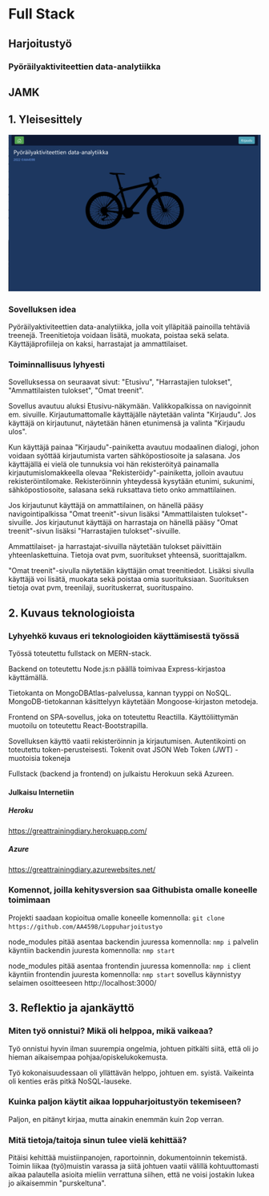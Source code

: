 # Full Stack

## Harjoitustyö
### Pyöräilyaktiviteettien data-analytiikka

## JAMK

## 1. Yleisesittely

![Sovelluksen etusivu](./etusivu.png?raw=true)

### Sovelluksen idea

Pyöräilyaktiviteettien data-analytiikka, jolla voit ylläpitää painoilla tehtäviä treenejä. Treenitietoja voidaan lisätä, muokata, poistaa sekä selata.  
Käyttäjäprofiileja on kaksi, harrastajat ja ammattilaiset.

### Toiminnallisuus lyhyesti

Sovelluksessa on seuraavat sivut: "Etusivu", "Harrastajien tulokset", "Ammattilaisten tulokset", "Omat treenit".

Sovellus avautuu aluksi Etusivu-näkymään. Valikkopalkissa on navigoinnit em. sivuille. Kirjautumattomalle käyttäjälle näytetään valinta "Kirjaudu". Jos käyttäjä on kirjautunut, näytetään hänen etunimensä ja valinta "Kirjaudu ulos".

Kun käyttäjä painaa "Kirjaudu"-painiketta avautuu modaalinen dialogi, johon voidaan syöttää kirjautumista varten sähköpostiosoite ja salasana. Jos käyttäjällä ei vielä ole tunnuksia voi hän rekisteröityä painamalla kirjautumislomakkeella olevaa "Rekisteröidy"-painiketta, jolloin avautuu rekisteröintilomake. Rekisteröinnin yhteydessä kysytään etunimi, sukunimi, sähköpostiosoite, salasana sekä ruksattava tieto onko ammattilainen.

Jos kirjautunut käyttäjä on ammattilainen, on hänellä pääsy navigointipalkissa "Omat treenit"-sivun lisäksi "Ammattilaisten tulokset"-sivuille. Jos kirjautunut käyttäjä on harrastaja on hänellä pääsy "Omat treenit"-sivun lisäksi "Harrastajien tulokset"-sivuille.

Ammattilaiset- ja harrastajat-sivuilla näytetään tulokset päivittäin yhteenlaskettuina. Tietoja ovat pvm, suoritukset yhteensä, suorittajalkm.

"Omat treenit"-sivulla näytetään käyttäjän omat treenitiedot. Lisäksi sivulla käyttäjä voi lisätä, muokata sekä poistaa omia suorituksiaan. Suorituksen tietoja ovat pvm, treenilaji, suorituskerrat, suorituspaino.

## 2. Kuvaus teknologioista

### Lyhyehkö kuvaus eri teknologioiden käyttämisestä työssä

Työssä toteutettu fullstack on MERN-stack.

Backend on toteutettu Node.js:n päällä toimivaa Express-kirjastoa käyttämällä.

Tietokanta on MongoDBAtlas-palvelussa, kannan tyyppi on NoSQL.
MongoDB-tietokannan käsittelyyn käytetään Mongoose-kirjaston metodeja.

Frontend on SPA-sovellus, joka on toteutettu Reactilla. Käyttöliittymän muotoilu on toteutettu React-Bootstrapilla.

Sovelluksen käyttö vaatii rekisteröinnin ja kirjautumisen. Autentikointi on toteutettu token-perusteisesti.
Tokenit ovat JSON Web Token (JWT) -muotoisia tokeneja

Fullstack (backend ja frontend) on julkaistu Herokuun sekä Azureen.

#### Julkaisu Internetiin

##### Heroku

https://greattrainingdiary.herokuapp.com/

##### Azure

https://greattrainingdiary.azurewebsites.net/

### Komennot, joilla kehitysversion saa Githubista omalle koneelle toimimaan

Projekti saadaan kopioitua omalle koneelle komennolla:
`git clone https://github.com/AA4598/Loppuharjoitustyo`

node_modules pitää asentaa backendin juuressa komennolla:
`nmp i`
palvelin käyntiin backendin juuresta komennolla:
`nmp start`

node_modules pitää asentaa frontendin juuressa komennolla:
`nmp i`
client käyntiin frontendin juuresta komennolla:
`nmp start`
sovellus käynnistyy selaimen osoitteeseen http://localhost:3000/

## 3. Reflektio ja ajankäyttö

### Miten työ onnistui? Mikä oli helppoa, mikä vaikeaa?

Työ onnistui hyvin ilman suurempia ongelmia, johtuen pitkälti siitä, että oli jo hieman aikaisempaa pohjaa/opiskelukokemusta.

Työ kokonaisuudessaan oli yllättävän helppo, johtuen em. syistä.
Vaikeinta oli kenties eräs pitkä NoSQL-lauseke.

### Kuinka paljon käytit aikaa loppuharjoitustyön tekemiseen?

Paljon, en pitänyt kirjaa, mutta ainakin enemmän kuin 2op verran.

### Mitä tietoja/taitoja sinun tulee vielä kehittää?

Pitäisi kehittää muistiinpanojen, raportoinnin, dokumentoinnin tekemistä. Toimin liikaa (työ)muistin varassa ja siitä johtuen vaatii välillä kohtuuttomasti aikaa palautella asioita mieliin verrattuna siihen, että ne voisi jostakin lukea jo aikaisemmin "purskeltuna".
